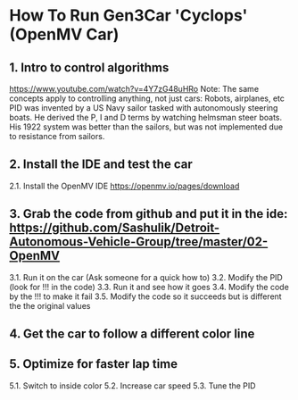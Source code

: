 # How To Run Gen3Car 'Cyclops' (OpenMV Car)

## 1. Intro to control algorithms
https://www.youtube.com/watch?v=4Y7zG48uHRo
Note: The same concepts apply to controlling anything, not just cars: Robots, airplanes, etc
PID was invented by a US Navy sailor tasked with autonomously steering boats. He derived the P, I and D terms by watching helmsman steer boats. His 1922 system was better than the sailors, but was not implemented due to resistance from sailors.

## 2. Install the IDE and test the car
2.1. Install the OpenMV IDE https://openmv.io/pages/download 

## 3. Grab the code from github and put it in the ide: https://github.com/Sashulik/Detroit-Autonomous-Vehicle-Group/tree/master/02-OpenMV 
3.1. Run it on the car (Ask someone for a quick how to)
3.2. Modify the PID (look for !!! in the code)
3.3. Run it and see how it goes
3.4. Modify the code by the !!! to make it fail
3.5. Modify the code so it succeeds but is different the the original values

## 4. Get the car to follow a different color line

## 5. Optimize for faster lap time
5.1. Switch to inside color
5.2. Increase car speed
5.3. Tune the PID
